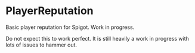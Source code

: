# PlayerReputation
Basic player reputation for Spigot. Work in progress.

Do not expect this to work perfect. It is still heavily a work in progress with lots of issues to hammer out.
